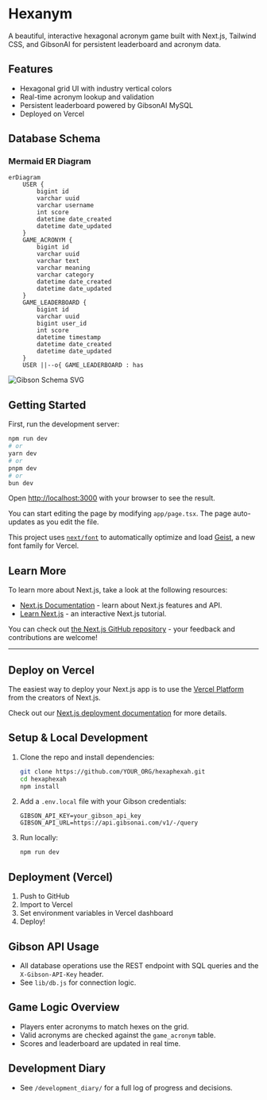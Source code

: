 # Hexanym

A beautiful, interactive hexagonal acronym game built with Next.js, Tailwind CSS, and GibsonAI for persistent leaderboard and acronym data.

## Features
- Hexagonal grid UI with industry vertical colors
- Real-time acronym lookup and validation
- Persistent leaderboard powered by GibsonAI MySQL
- Deployed on Vercel

## Database Schema

### Mermaid ER Diagram
```mermaid
erDiagram
    USER {
        bigint id
        varchar uuid
        varchar username
        int score
        datetime date_created
        datetime date_updated
    }
    GAME_ACRONYM {
        bigint id
        varchar uuid
        varchar text
        varchar meaning
        varchar category
        datetime date_created
        datetime date_updated
    }
    GAME_LEADERBOARD {
        bigint id
        varchar uuid
        bigint user_id
        int score
        datetime timestamp
        datetime date_created
        datetime date_updated
    }
    USER ||--o{ GAME_LEADERBOARD : has
```

![Gibson Schema SVG](../outputs/gibson_schema.svg)

## Getting Started

First, run the development server:

```bash
npm run dev
# or
yarn dev
# or
pnpm dev
# or
bun dev
```

Open [http://localhost:3000](http://localhost:3000) with your browser to see the result.

You can start editing the page by modifying `app/page.tsx`. The page auto-updates as you edit the file.

This project uses [`next/font`](https://nextjs.org/docs/app/building-your-application/optimizing/fonts) to automatically optimize and load [Geist](https://vercel.com/font), a new font family for Vercel.

## Learn More

To learn more about Next.js, take a look at the following resources:

- [Next.js Documentation](https://nextjs.org/docs) - learn about Next.js features and API.
- [Learn Next.js](https://nextjs.org/learn) - an interactive Next.js tutorial.

You can check out [the Next.js GitHub repository](https://github.com/vercel/next.js) - your feedback and contributions are welcome!
****
## Deploy on Vercel

The easiest way to deploy your Next.js app is to use the [Vercel Platform](https://vercel.com/new?utm_medium=default-template&filter=next.js&utm_source=create-next-app&utm_campaign=create-next-app-readme) from the creators of Next.js.

Check out our [Next.js deployment documentation](https://nextjs.org/docs/app/building-your-application/deploying) for more details.

## Setup & Local Development

1. Clone the repo and install dependencies:
   ```sh
   git clone https://github.com/YOUR_ORG/hexaphexah.git
   cd hexaphexah
   npm install
   ```
2. Add a `.env.local` file with your Gibson credentials:
   ```env
   GIBSON_API_KEY=your_gibson_api_key
   GIBSON_API_URL=https://api.gibsonai.com/v1/-/query
   ```
3. Run locally:
   ```sh
   npm run dev
   ```

## Deployment (Vercel)
1. Push to GitHub
2. Import to Vercel
3. Set environment variables in Vercel dashboard
4. Deploy!

## Gibson API Usage
- All database operations use the REST endpoint with SQL queries and the `X-Gibson-API-Key` header.
- See `lib/db.js` for connection logic.

## Game Logic Overview
- Players enter acronyms to match hexes on the grid.
- Valid acronyms are checked against the `game_acronym` table.
- Scores and leaderboard are updated in real time.

## Development Diary
- See `/development_diary/` for a full log of progress and decisions.
